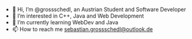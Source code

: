 - 👋 Hi, I’m @grossschedl, an Austrian Student and Software Developer
- 👀 I’m interested in C++, Java and Web Development
- 🌱 I’m currently learning WebDev and Java
- 📫 How to reach me sebastian.grossschedl@outlook.de

<!---
baastyX/baastyX is a ✨ special ✨ repository because its `README.md` (this file) appears on your GitHub profile.
You can click the Preview link to take a look at your changes.
--->
